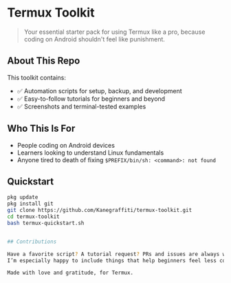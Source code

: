 # Termux Toolkit

> Your essential starter pack for using Termux like a pro, because coding on Android shouldn't feel like punishment.

## About This Repo

This toolkit contains:

- ✅ Automation scripts for setup, backup, and development
- ✅ Easy-to-follow tutorials for beginners and beyond
- ✅ Screenshots and terminal-tested examples


## Who This Is For

- People coding on Android devices 
- Learners looking to understand Linux fundamentals
- Anyone tired to death of fixing `$PREFIX/bin/sh: <command>: not found`


## Quickstart

```bash
pkg update
pkg install git
git clone https://github.com/Kanegraffiti/termux-toolkit.git
cd termux-toolkit
bash termux-quickstart.sh


## Contributions

Have a favorite script? A tutorial request? PRs and issues are always welcome.
I’m especially happy to include things that help beginners feel less confused.

Made with love and gratitude, for Termux. 
